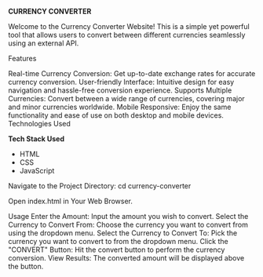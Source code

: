 
**CURRENCY CONVERTER**

Welcome to the Currency Converter Website! This is a simple yet powerful tool that allows users to convert between different currencies seamlessly using an external API.

Features

Real-time Currency Conversion: Get up-to-date exchange rates for accurate currency conversion.
User-friendly Interface: Intuitive design for easy navigation and hassle-free conversion experience.
Supports Multiple Currencies: Convert between a wide range of currencies, covering major and minor currencies worldwide.
Mobile Responsive: Enjoy the same functionality and ease of use on both desktop and mobile devices.
Technologies Used

**Tech Stack Used**

- HTML 
- CSS
- JavaScript


Navigate to the Project Directory: cd currency-converter

Open index.html in Your Web Browser.

Usage
Enter the Amount: Input the amount you wish to convert.
Select the Currency to Convert From: Choose the currency you want to convert from using the dropdown menu.
Select the Currency to Convert To: Pick the currency you want to convert to from the dropdown menu.
Click the "CONVERT" Button: Hit the convert button to perform the currency conversion.
View Results: The converted amount will be displayed above the button.
